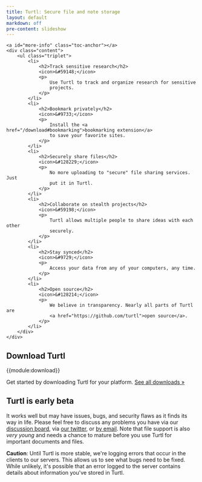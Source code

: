 ```yaml
---
title: Turtl: Secure file and note storage
layout: default
markdown: off
pre-content: slideshow
---
```


    <a id="more-info" class="toc-anchor"></a>
    <div class="content">
        <ul class="triplet">
            <li>
                <h2>Track sensitive research</h2>
                <icon>&#59148;</icon>
                <p>
                    Use Turtl to track and organize research for sensitive
                    projects.
                </p>
            </li>
            <li>
                <h2>Bookmark privately</h2>
                <icon>&#9733;</icon>
                <p>
                    Install the <a href="/download#bookmarking">bookmarking extension</a>
                    to save your favorite sites.
                </p>
            </li>
            <li>
                <h2>Securely share files</h2>
                <icon>&#128229;</icon>
                <p>
                    No more uploading to "secure" file sharing services. Just
                    put it in Turtl.
                </p>
            </li>
            <li>
                <h2>Collaborate on stealth projects</h2>
                <icon>&#59198;</icon>
                <p>
                    Turtl allows multiple people to share ideas with each other
                    securely.
                </p>
            </li>
            <li>
                <h2>Stay synced</h2>
                <icon>&#9729;</icon>
                <p>
                    Access your data from any of your computers, any time.
                </p>
            </li>
            <li>
                <h2>Open source</h2>
                <icon>&#128214;</icon>
                <p>
                    We believe in transparency. Nearly all parts of Turtl are
                    <a href="https://github.com/turtl">open source</a>.
                </p>
            </li>
        </div>
    </div>
</section>

<section>
    <div class="content clear">
        <div class="download">
            <h1>
                Download Turtl
                <!--<small><a href="/download">all downloads &raquo;</a></small>-->
            </h1>
            {{module:download}}
            <p>
                Get started by downloading Turtl for your platform. <a href="/download">See all downloads &raquo;</a>
            </p>
        </div>
    </div>
</section>

<section>
    <div class="content">
        <div class="extra clear">
            <h2>Turtl is early beta</h2>
            <p>
                It works well but may have issues, bugs, and security flaws as it finds its way in life.
                Please feel free to discuss any problems you have via our <a href="http://groups.google.com/d/forum/turtl">discussion board</a>,
                via <a href="https://twitter.com/turtlapp">our twitter</a>, or <a href="mailto:info@turtl.it">by email</a>. Note that file support is
                also <em>very young</em> and needs a chance to mature before you use Turtl for important documents and files.
            </p>
            <p>
                <strong>Caution</strong>: Until Turtl is more stable, we're logging errors that occur in the clients to our servers. This allows us to
                see what bugs need to be fixed. While unlikely, it's possible that an error logged to the server contains details about information
                you've stored in Turtl.
            </p>
        </div>
    </div>

